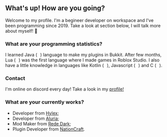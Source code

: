 ## What's up! How are you going?
Welcome to my profile. I'm a begineer developer on workspace and I've been programming since 2019.
Take a look at section below, I will talk more about myself! :eyes:

### What are your programming statistics?
I learned Java (<img src="https://cdn.icon-icons.com/icons2/195/PNG/256/Java_23404.png" width="10" height="10">) language to make my plugins in Bukkit. After few months, Lua (<img src="https://cdn.icon-icons.com/icons2/512/PNG/512/prog-lua02_icon-icons.com_50785.png" width="10" height="10">) was the first language where I made games in Roblox Studio. I also have a little knowledge in languages like Kotlin (<img src="https://cdn.icon-icons.com/icons2/2107/PNG/512/file_type_kotlin_icon_130487.png" width="10" height="10">), Javascript (<img src="https://cdn.icon-icons.com/icons2/2108/PNG/512/javascript_icon_130900.png" width="10" height="10">) and C (<img src="https://cdn.icon-icons.com/icons2/2415/PNG/512/c_original_logo_icon_146611.png" width="10" height="10">).

### Contact
I'm online on discord every day! Take a look in my [profile!](https://discordhub.com/profile/569169235742556200)

### What are your currently works?
  * Developer from [Hylex](https://github.com/redestone);
  * Developer from [Aluria](https://github.com/AluriaDev);
  * Mod Maker from [Rede Dark](https://discord.gg/r5X4TYNfat);
  * Plugin Developer from [NationCraft](https://discord.gg/rHeAxr85h8).

